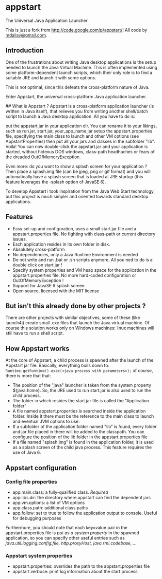 appstart
========

The Universal Java Application Launcher

This is just a fork from http://code.google.com/p/appstart/! All code by mdallav@gmail.com.

## Introduction
One of the frustrations about writing Java desktop applications is the setup needed to launch the Java Virtual Machine. This is often implemented using some platform-dependent launch scripts, which their only role is to find a suitable JRE and launch it with some options.

This is not optimal, since this defeats the cross-platform nature of Java.

Enter Appstart, the universal cross-platform Java application launcher.

## What is Appstart ?
Appstart is a cross-platform application launcher (is written in Java itself), that relieves you from writing another shell/batch script to launch a Java desktop application. All you have to do is:

put the appstart.jar in your application dir. You can rename it to your likings, such as run.jar, start.jar, your_app_name.jar
setup the appstart.properties file, specifying the main class to launch and other VM options (see AppstartProperties)
then put all your jars and classes in the subfolder "lib".
Voila! You can now double-click the appstart.jar and your application is started, without hideous DOS windows, class-path headhaches or fears of the dreaded OutOfMemoryException.

Even more: do you want to show a splash screen for your application ? Then place a splash.img file (can be jpeg, png or gif format) and you will automatically have a splash screen that is loaded at JRE startup (this feature leverages the -splash option of JavaSE 6).

To develop Appstart i took inspiration from the Java Web Start technology, but this project is much simpler and oriented towards standard desktop applications.

## Features

* Easy set-up and configuration, uses a small start.jar file and a appstart.properties file. No fighting with class-path or current directory issues.
* Each application resides in its own folder in disk.
* Absolutely cross-platform
* No dependencies, only a Java Runtime Environment is needed
* Do not write and run .bat or .sh scripts anymore. All you ned to do is a double click on start.jar !
* Specify system properties and VM heap space for the application in the appstart.properties file. No more hard-coded configuration or OutOfMemoryException !
* Support for JavaSE 6 splash screen
* Open source, licensed with the MIT license

## But isn't this already done by other projects ?
There are other projects with similar objectives, some of these (like launch4j) create small .exe files that launch the Java virtual machine. Of course this solution works only on Windows machines: linux machines will still have to run a shell script.

## How Appstart works

At the core of Appstart, a child process is spawned after the launch of the Appstart jar file. Basically, everything boils down to:
`Runtime.getRuntime().exec(<java process with parameters>);`
of course, there is more that that:
* The position of the "java" launcher is taken from the system property ${java.home}. So, the JRE used to run start.jar is also used to run the child process.
* The folder in which resides the start.jar file is called the "Application folder"
* A file named appstart.properties is searched inside the application folder. Inside it there must be the reference to the main class to launch and eventual JVM options to use.
* If a subfolder of the application folder named "lib" is found, every folder and jar file placed in there will be added to the classpath. You can configure the position of the lib folder in the appstart.properties file
* If a file named "splash.img" is found in the application folder, it is used as a splash screen of the child java process. This feature requires the use of Java 6.

## Appstart configuration

### Config file properties
* app.main.class: a fully-qualified class. *Required*
* app.libs.dir: the directory where appstart can find the dependent jars
* app.vm.options: a list of VM options
* app.class.path: additional class paths
* app.follow: set to true to follow the application output to console. Useful for debugging purposes

Furthermore, you should note that each key=value pair in the appstart.properties file is *put as a system property* in the spawned application, so you can specify other useful entries such as *java.util.logging.config.file, http.proxyHost, java.rmi.codebase*, ...

### Appstart system properties
* appstart.properties: overrides the path to the appstart.properties file
* appstart.verbose: print log information about the start process
